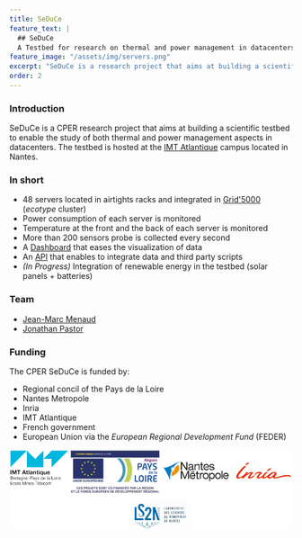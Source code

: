 ```yaml
---
title: SeDuCe
feature_text: |
  ## SeDuCe
  A Testbed for research on thermal and power management in datacenters
feature_image: "/assets/img/servers.png"
excerpt: "SeDuCe is a research project that aims at building a scientific testbed to enable the study of both thermal and power management aspects in datacenters."
order: 2
---
```


<style>
#seduce {
    font-size: 3em;
    color: white;
}

.feature {
    color: white;
}
</style>


### Introduction

SeDuCe is a CPER research project that aims at building a scientific testbed to enable the study of both thermal and power management aspects in datacenters. The testbed is hosted at the [IMT Atlantique](https://www.imt-atlantique.fr/fr) campus located in Nantes.

### In short

- 48 servers located in airtights racks and integrated in [Grid'5000](https://www.grid5000.fr/mediawiki/index.php/Grid5000:Home) (_ecotype_ cluster)
- Power consumption of each server is monitored
- Temperature at the front and the back of each server is monitored
- More than 200 sensors probe is collected every second
- A [Dashboard](https://seduce.fr) that eases the visualization of data
- An [API](https://api.seduce.fr) that enables to integrate data and third party scripts
- _(In Progress)_ Integration of renewable energy in the testbed (solar panels + batteries)

### Team

- [Jean-Marc Menaud](http://menaud.fr)
- [Jonathan Pastor](http://jonathanpastor.fr)

### Funding

The CPER SeDuCe is funded by:
- Regional concil of the Pays de la Loire
- Nantes Metropole
- Inria
- IMT Atlantique
- French government
- European Union via the _European Regional Development Fund_ (FEDER)

![Funding](/assets/img/Logos.png)
